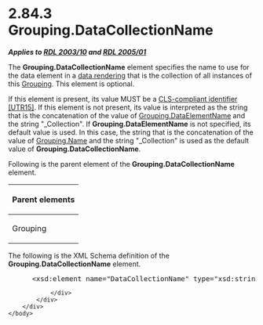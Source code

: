 <html dir="LTR" xmlns:mshelp="http://msdn.microsoft.com/mshelp" xmlns:ddue="http://ddue.schemas.microsoft.com/authoring/2003/5" xmlns:xlink="http://www.w3.org/1999/xlink" xmlns:tool="http://www.microsoft.com/tooltip">
    <head>
        <meta http-equiv="Content-Type" content="text/html; CHARSET=utf-8"></meta>
        <meta name="save" content="history"></meta>
        <title>2.84.3 Grouping.DataCollectionName</title>
        <xml>
            <mshelp:toctitle title="2.84.3 Grouping.DataCollectionName"></mshelp:toctitle>
            <mshelp:rltitle title="[MS-RDL]: Grouping.DataCollectionName"></mshelp:rltitle>
            <mshelp:keyword index="A" term="8db99efa-65cd-4e9a-b0fc-d41bdad41d25"></mshelp:keyword>
            <mshelp:attr name="DCSext.ContentType" value="open specification"></mshelp:attr>
            <mshelp:attr name="AssetID" value="8db99efa-65cd-4e9a-b0fc-d41bdad41d25"></mshelp:attr>
            <mshelp:attr name="TopicType" value="kbRef"></mshelp:attr>
            <mshelp:attr name="DCSext.Title" value="[MS-RDL]: Grouping.DataCollectionName" />
        </xml>
    </head>
    <body>
        <div id="header">
            <h1 class="heading">2.84.3 Grouping.DataCollectionName</h1>
        </div>
        <div id="mainSection">
            <div id="mainBody">
                <div id="allHistory" class="saveHistory"></div>
                <div id="sectionSection0" class="section" name="collapseableSection">
                    

<p><b><i>Applies to </i></b><a href="a7e2ad00-07c8-4f6d-80ab-3ad55df7b233.htm"><b><i>RDL 2003/10</i></b></a><b>
<i>and </i></b><a href="3ebe2912-4958-4832-b391-cad1f5e13338.htm"><b><i>RDL 2005/01</i></b></a></p>

<p>The <b>Grouping.DataCollectionName</b> element specifies the
name to use for the data element in a <a href="b2482b3f-74ab-4ca8-a9e5-c07955011743.htm#gt_9069c206-b9e9-4374-a7ee-50faf5def25b">data rendering</a> that is the
collection of all instances of this <a href="7d574154-eefe-4fc1-8b78-3a18b9350e87.htm">Grouping</a>. This element is
optional.</p>

<p>If this element is present, its value MUST be a <a href="b2482b3f-74ab-4ca8-a9e5-c07955011743.htm#gt_cb2ad790-a668-429f-84fa-f3dd67517e9b">CLS-compliant identifier</a> <a href="https://go.microsoft.com/fwlink/?LinkId=147989">[UTR15]</a>. If this
element is not present, its value is interpreted as the string that is the
concatenation of the value of <a href="cb123eb2-2c24-49d1-814c-d08c878f5820.htm">Grouping.DataElementName</a>
and the string &quot;_Collection&quot;. If <b>Grouping.DataElementName</b> is
not specified, its default value is used. In this case, the string that is the
concatenation of the value of <a href="4d08883b-d937-4d6e-b0b2-5dec684678ec.htm">Grouping.Name</a> and the
string &quot;_Collection&quot; is used as the default value of <b>Grouping.DataCollectionName</b>.</p>

<p>Following is the parent element of the <b>Grouping.DataCollectionName</b>
element.</p>

<table>
 <thead>
  <tr>
   <th>
   <p>Parent elements</p>
   </th>
  </tr>
 </thead>
 <tr>
  <td>
  <p>Grouping</p>
  </td>
 </tr>
</table>

<p>The following is the XML Schema definition of the <b>Grouping.DataCollectionName</b>
element.           </p>

<dl>
<dd>
<div><pre> &lt;xsd:element name=&quot;DataCollectionName&quot; type=&quot;xsd:string&quot; minOccurs=&quot;0&quot; /&gt;
</pre></div>
</dd></dl>


                </div>
            </div>
        </div>
    </body>
</html>